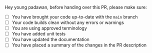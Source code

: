 Hey young padawan, before handing over this PR, please make sure:

- [ ] You have brought your code up-to-date with the `main` branch
- [ ] Your code builds clean without any errors or warnings
- [ ] You are using approved terminology
- [ ] You have added unit tests
- [ ] You have updated the documentation
- [ ] You have placed a summary of the changes in the PR description